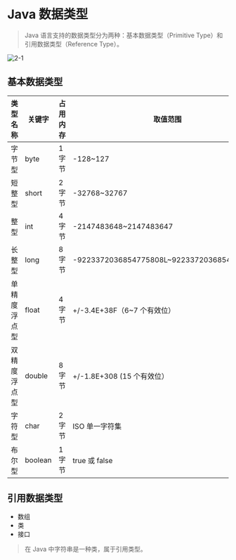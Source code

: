 # Java 数据类型

> Java 语言支持的数据类型分为两种：基本数据类型（Primitive Type）和引用数据类型（Reference Type）。

![2-1](https://images-1302683597.cos.ap-nanjing.myqcloud.com/images/StudyNotes/Java/JDK/2-1.jpg)

## 基本数据类型

| 类型名称     | 关键字  | 占用内存 | 取值范围                                   |
| ------------ | ------- | -------- | ------------------------------------------ |
| 字节型       | byte    | 1 字节   | -128~127                                   |
| 短整型       | short   | 2 字节   | -32768~32767                               |
| 整型         | int     | 4 字节   | -2147483648~2147483647                     |
| 长整型       | long    | 8 字节   | -9223372036854775808L~9223372036854775807L |
| 单精度浮点型 | float   | 4 字节   | +/-3.4E+38F（6~7 个有效位）                |
| 双精度浮点型 | double  | 8 字节   | +/-1.8E+308 (15 个有效位）                 |
| 字符型       | char    | 2 字节   | ISO 单一字符集                             |
| 布尔型       | boolean | 1 字节   | true 或 false                              |

## 引用数据类型

- 数组
- 类
- 接口

> 在 Java 中字符串是一种类，属于引用类型。